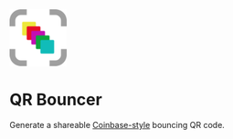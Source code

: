 <img src="/assets/qr-bouncer.png" width=100 />

# QR Bouncer

Generate a shareable [Coinbase-style](https://www.youtube.com/watch?v=eIUD_NE1BDo) bouncing QR code.

